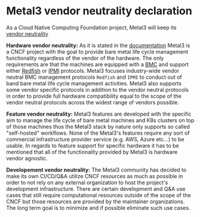 # Metal3 vendor neutrality declaration

As a Cloud Native Computing Foundation project, Metal3 will keep its
[vendor neutrality](https://contribute.cncf.io/maintainers/community/vendor-neutrality/)

**Hardware vendor neutrality:**
As it is stated in the [documentation](https://book.metal3.io/) Metal3 is a
CNCF project with the goal to provide bare metal life cycle management
functionality regardless of the vendor of the hardware. The only requirements
are that the machines are equipped with a [BMC](https://www.servethehome.com/explaining-the-baseboard-management-controller-or-bmc-in-servers/)
and support either [Redfish](https://redfish.dmtf.org/) or [IPMI](https://en.wikipedia.org/wiki/Intelligent_Platform_Management_Interface)
protocols. Metal3 focuses industry-wide vendor neutral BMC management protocols
`Redfish` and `IPMI` to conduct out of band bare metal life cycle management
activities. Metal3 also supports some vendor specific protocols in addition to
the vendor neutral protocols in order to provide full hardware compatibility
equal to the scope of the vendor neutral protocols across the widest range of
vendors possible.

**Feature vendor neutrality:**
Metal3 features are developed with the specific aim to manage the life cycle
of bare metal machines and  K8s clusters on top of those machines thus the
Metal3  stack by nature only supports so called "self-hosted" workflows.
None of the Metal3's features require any sort of commercial infrastructure
provider service (e.g. AWS, Azure etc...) to be usable. In regards to feature
support for specific hardware it has to be mentioned that all of the
functionality provided by Metal3 is hardware vendor agnostic.

**Developement vendor neutrality:**
The Metal3 community has decided to make its own CI/CD/Q&A utilize
CNCF resources as much as possible in order to not rely on any external
organization to host the project's development infrastructure. There are
certain development and Q&A use cases that still require computational
resources outside of the scope of the CNCF but those resources are provided by
the maintainer organizations. The long term goal is to minimize
and if possible eliminate such use cases.
